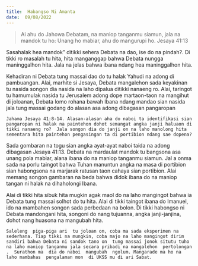```yaml
---
title:  Habangso Ni Amanta
date:  09/08/2022
---
```


> <p></p>
> Ai  ahu do Jahowa Debatam, na maniop tanganmu siamun, jala na mandok tu ho: Unang ho mabiar, ahu do mangurupi ho. Jesaya 41:13

Sasahalak hea mandok” ditikki sehera Debata na dao, ise do na pindah?. Di tikki ro masalah tu hita, hita manganggap bahwa Debata nungga maninggalhon hita. Jala na jelas bahwa ibana ndang hea maninggalhon hita.

Kehadiran ni Debata tung massai dao do tu halak Yahudi na adong di pambuangan. Alai, marhite si Jesaya, Debata mangalehon sada keyakinan tu nasida songon dia nasida na laho dipalua ditikki nanaeng ro. Alai, taringot tu hamumulak nasida tu Jerusalem adong dope martaon-taon na mangihut di joloanan, Debata lomo rohana bawah Ibana ndang mandao sian nasida jala tung massai godang do alasan asa adong dibagasan pangaropan

`Jahama Jesaya 41:8-14. Alasan-alasan aha do naboi ta identifikasi sian pangaropan ni halak na paintehon dohot semangat angka janji haluaon di tikki nanaeng ro?  Jala songon dia do janji on na laho manolong hita sementara hita paintehon pengasingan ta di portibion ndang sae dopena?`

Sada gombaran  na togu sian angka ayat-ayat  naboi  taida na adong  dibagasan  Jesaya 41:13. Debata  na mardaulat  mandok  tu bangsona asa unang  pola mabiar, alana ibana do na maniop tanganmu  siamun.  Jal a onma sada na porlu  taingot  bahwa  Tuhan  manuntun  angka na masa di portibion sian habongsona na marjarak ratusan  taon cahaya sian portibion.  Alai memang songon gambaran na beda bahwa didok ibana do na maniop tangan ni halak na dihaholongi  Ibana.

Alai di tikki hita  sibuk hita mugkin  agak maol do na laho  mangingot bahwa  ia Debata tung  massai  solhot do tu  hita.  Alai di tikki taingot  ibana do Imanuel, ido na mambahen songon  sada perbedaan na bolon.  Di tikki habongso ni Debata  mandongani  hita, songoni do nang  tujuanna, angka janji-janjina, dohot  nang  huasona  na mangubah hita.

`Saleleng  piga-piga ari  tu joloan on, coba ma sada eksperimen na sederhana. Tiap tikki na mungkin, coba majo na laho mangingot dirim sandiri bahwa Debata ni sandok tano on  tung massai jonok situtu tuho na laho maniop tanganmu jala secara pribadi na mangalehon  pertolongan .  Surathon ma  dia do naboi  mangubah  ngolum. Mangarade ma ho na laho mambahas  pengalaman mon  di UKSS mu di ari Sabat.`